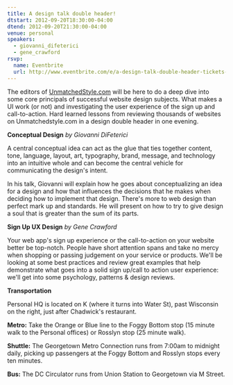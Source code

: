 ```yaml
---
title: A design talk double header!
dtstart: 2012-09-20T18:30:00-04:00
dtend: 2012-09-20T21:30:00-04:00
venue: personal
speakers:
  - giovanni_difeterici
  - gene_crawford
rsvp:
  name: Eventbrite
  url: http://www.eventbrite.com/e/a-design-talk-double-header-tickets-3995743376
---
```


The editors of [UnmatchedStyle.com](http://UnmatchedStyle.com) will be here to do a deep dive into some core principals of successful website design subjects. What makes a UI work (or not) and investigating the user experience of the sign up and call-to-action. Hard learned lessons from reviewing thousands of websites on Unmatchedstyle.com in a design double header in one evening.

**Conceptual Design**
_by Giovanni DiFeterici_

A central conceptual idea can act as the glue that ties together content, tone, language, layout, art, typography, brand, message, and technology into an intuitive whole and can become the central vehicle for communicating the design's intent.

In his talk, Giovanni will explain how he goes about conceptualizing an idea for a design and how that influences the decisions that he makes when deciding how to implement that design. There's more to web design than perfect mark up and standards. He will present on how to try to give design a soul that is greater than the sum of its parts.

**Sign Up UX Design**
_by Gene Crawford_

Your web app's sign up experience or the call-to-action on your website better be top-notch. People have short attention spans and take no mercy when shopping or passing judgement on your service or products. We'll be looking at some best practices and review great examples that help demonstrate what goes into a solid sign up/call to action user experience: we'll get into some psychology, patterns & design reviews.

**Transportation**

Personal HQ is located on K (where it turns into Water St), past Wisconsin on the right, just after Chadwick's restaurant.

**Metro:** Take the Orange or Blue line to the Foggy Bottom stop (15 minute walk to the Personal offices) or Rosslyn stop (25 minute walk).

**Shuttle:** The Georgetown Metro Connection runs from 7:00am to midnight daily, picking up passengers at the Foggy Bottom and Rosslyn stops every ten minutes.

**Bus:** The DC Circulator runs from Union Station to Georgetown via M Street.
